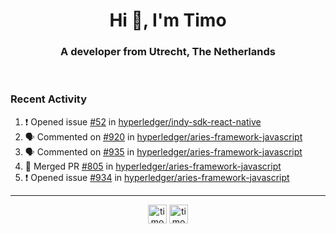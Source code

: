 <h1 align="center">Hi 👋, I'm Timo</h1>
<h3 align="center">A developer from Utrecht, The Netherlands</h3>
<br/>
<!-- https://github.com/rahuldkjain/github-profile-readme-generator --!>

<!--  <p align="left"><img src="https://github-readme-stats.vercel.app/api?username=timoglastra&show_icons=true&count_private=true&" alt="timoglastra" /></p> --!>

<!--
Github language stats
<p align="left"><img src="https://github-readme-stats.vercel.app/api/top-langs/?username=timoglastra&layout=compact" alt="timoglastra" /><p>
-->

<!-- Codestats language stats -->
<!-- <p align="left"><img src="https://codestats-readme.vercel.app/api/top-langs/?username=timoglastra&layout=compact&language_count=12" alt="timoglastra" /><p>    --!>
  
<h3>Recent Activity</h3>

<!--START_SECTION:activity-->
1. ❗️ Opened issue [#52](https://github.com/hyperledger/indy-sdk-react-native/issues/52) in [hyperledger/indy-sdk-react-native](https://github.com/hyperledger/indy-sdk-react-native)
2. 🗣 Commented on [#920](https://github.com/hyperledger/aries-framework-javascript/issues/920) in [hyperledger/aries-framework-javascript](https://github.com/hyperledger/aries-framework-javascript)
3. 🗣 Commented on [#935](https://github.com/hyperledger/aries-framework-javascript/issues/935) in [hyperledger/aries-framework-javascript](https://github.com/hyperledger/aries-framework-javascript)
4. 🎉 Merged PR [#805](https://github.com/hyperledger/aries-framework-javascript/pull/805) in [hyperledger/aries-framework-javascript](https://github.com/hyperledger/aries-framework-javascript)
5. ❗️ Opened issue [#934](https://github.com/hyperledger/aries-framework-javascript/issues/934) in [hyperledger/aries-framework-javascript](https://github.com/hyperledger/aries-framework-javascript)
<!--END_SECTION:activity-->

---

<p align="center">
<a href="https://twitter.com/timoglastra" target="blank"><img align="center" src="https://cdn.jsdelivr.net/npm/simple-icons@3.0.1/icons/twitter.svg" alt="timoglastra" height="30" width="30" /></a>
<a href="https://linkedin.com/in/timoglastra" target="blank"><img align="center" src="https://cdn.jsdelivr.net/npm/simple-icons@3.0.1/icons/linkedin.svg" alt="timoglastra" height="30" width="30" /></a>
</p>




